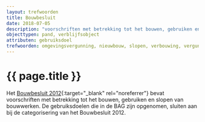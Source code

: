 ```yaml
---
layout: trefwoorden
title: Bouwbesluit
date: 2018-07-05
description: "voorschriften met betrekking tot het bouwen, gebruiken en slopen van bouwwerken (Bouwbesluit 2012)"
objecttypen: pand, verblijfsobject
attributen: gebruiksdoel
trefwoorden: omgevingsvergunning, nieuwbouw, slopen, verbouwing, vergunningvrij
---
```


# {{ page.title }}

Het [Bouwbesluit 2012](http://wetten.overheid.nl/BWBR0030461/){:target="_blank" rel="noreferrer"} bevat voorschriften met betrekking tot het bouwen, gebruiken en slopen van bouwwerken.
De gebruiksdoelen die in de BAG zijn opgenomen, sluiten aan bij de categorisering van het Bouwbesluit 2012.
